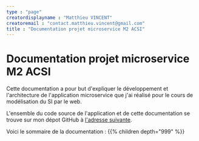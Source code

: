 ```yaml
---
type : "page"
creatordisplayname : "Matthieu VINCENT"
creatoremail : "contact.matthieu.vincent@gmail.com"
title : "Documentation projet microservice M2 ACSI"
---
```


# Documentation projet microservice M2 ACSI

Cette documentation a pour but d'expliquer le développement et l'architecture de l'application microservice que j'ai réalisé pour le cours de modélisation du SI par le web.

L'ensemble du code source de l'application et de cette documentation se trouve sur mon dépot GitHub à [l'adresse suivante](https://github.com/vincent59u/ProjetSpringBoot).</a>

Voici le sommaire de la documentation :
{{% children depth="999" %}}